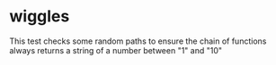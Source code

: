 # wiggles

This test checks some random paths to ensure the chain of functions always returns a string of a number between "1" and "10"